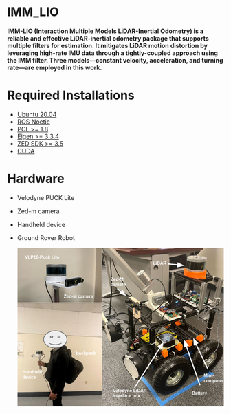 # IMM_LIO

**IMM-LIO (Interaction Multiple Models LiDAR-Inertial Odometry) is a reliable and effective LiDAR-inertial odometry package that supports multiple filters for estimation. It mitigates LiDAR motion distortion by leveraging high-rate IMU data through a tightly-coupled approach using the IMM filter. Three models—constant velocity, acceleration, and turning rate—are employed in this work.**

# Required Installations
- [Ubuntu 20.04](https://releases.ubuntu.com/focal/)
- [ROS Noetic](http://wiki.ros.org/noetic/Installation/Ubuntu)
- [PCL >= 1.8](https://pointclouds.org/downloads/)
- [Eigen >= 3.3.4](http://eigen.tuxfamily.org/index.php?title=Main_Page)
- [ZED SDK >= 3.5](https://www.stereolabs.com/developers)
- [CUDA](https://developer.nvidia.com/cuda-downloads)

# Hardware
- Velodyne PUCK Lite
- Zed-m camera
- Handheld device
- Ground Rover Robot

  <p algin='center'>
    <img src="./doc/Lio-setup.png" alt="drawing" width="500"/>
  </p>
